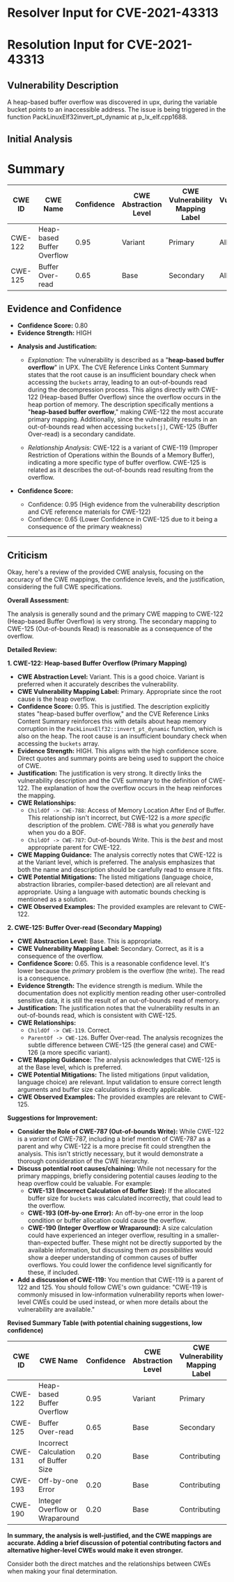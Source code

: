 # Resolver Input for CVE-2021-43313

# Resolution Input for CVE-2021-43313

## Vulnerability Description
A heap-based buffer overflow was discovered in upx, during the variable bucket points to an inaccessible address. The issue is being triggered in the function PackLinuxElf32invert_pt_dynamic at p_lx_elf.cpp1688.

## Initial Analysis
# Summary
| CWE ID | CWE Name | Confidence | CWE Abstraction Level | CWE Vulnerability Mapping Label | CWE-Vulnerability Mapping Notes |
|---|---|---|---|---|---|
| CWE-122 | Heap-based Buffer Overflow | 0.95 | Variant | Primary | Allowed |
| CWE-125 | Buffer Over-read | 0.65 | Base | Secondary | Allowed |

## Evidence and Confidence

*   **Confidence Score:** 0.80
*   **Evidence Strength:** HIGH

- **Analysis and Justification:**  
  - *Explanation:* The vulnerability is described as a "**heap-based buffer overflow**" in UPX. The CVE Reference Links Content Summary states that the root cause is an insufficient boundary check when accessing the `buckets` array, leading to an out-of-bounds read during the decompression process. This aligns directly with CWE-122 (Heap-based Buffer Overflow) since the overflow occurs in the heap portion of memory. The description specifically mentions a "**heap-based buffer overflow**," making CWE-122 the most accurate primary mapping. Additionally, since the vulnerability results in an out-of-bounds read when accessing `buckets[j]`, CWE-125 (Buffer Over-read) is a secondary candidate.
  
  - *Relationship Analysis:* CWE-122 is a variant of CWE-119 (Improper Restriction of Operations within the Bounds of a Memory Buffer), indicating a more specific type of buffer overflow. CWE-125 is related as it describes the out-of-bounds read resulting from the overflow.

- **Confidence Score:**  
  - Confidence: 0.95 (High evidence from the vulnerability description and CVE reference materials for CWE-122)
  - Confidence: 0.65 (Lower Confidence in CWE-125 due to it being a consequence of the primary weakness)

---

## Criticism
Okay, here's a review of the provided CWE analysis, focusing on the accuracy of the CWE mappings, the confidence levels, and the justification, considering the full CWE specifications.

**Overall Assessment:**

The analysis is generally sound and the primary CWE mapping to CWE-122 (Heap-based Buffer Overflow) is very strong. The secondary mapping to CWE-125 (Out-of-bounds Read) is reasonable as a consequence of the overflow.

**Detailed Review:**

**1.  CWE-122: Heap-based Buffer Overflow (Primary Mapping)**

*   **CWE Abstraction Level:** Variant.  This is a good choice.  Variant is preferred when it accurately describes the vulnerability.
*   **CWE Vulnerability Mapping Label:** Primary.  Appropriate since the root cause is the heap overflow.
*   **Confidence Score:** 0.95.  This is justified. The description explicitly states "heap-based buffer overflow," and the CVE Reference Links Content Summary reinforces this with details about heap memory corruption in the `PackLinuxElf32::invert_pt_dynamic` function, which is also on the heap. The root cause is an insufficient boundary check when accessing the `buckets` array.
*   **Evidence Strength:** HIGH. This aligns with the high confidence score. Direct quotes and summary points are being used to support the choice of CWE.
*   **Justification:** The justification is very strong.  It directly links the vulnerability description and the CVE summary to the definition of CWE-122. The explanation of how the overflow occurs in the heap reinforces the mapping.
*   **CWE Relationships:**
    *   `ChildOf -> CWE-788`: Access of Memory Location After End of Buffer.  This relationship isn't incorrect, but CWE-122 is a *more specific* description of the problem.  CWE-788 is what you *generally* have when you do a BOF.
    *   `ChildOf -> CWE-787`: Out-of-bounds Write. This is the *best* and most appropriate parent for CWE-122.
*   **CWE Mapping Guidance:** The analysis correctly notes that CWE-122 is at the Variant level, which is preferred. The analysis emphasizes that both the name and description should be carefully read to ensure it fits.
*   **CWE Potential Mitigations:**  The listed mitigations (language choice, abstraction libraries, compiler-based detection) are all relevant and appropriate. Using a language with automatic bounds checking is mentioned as a solution.
*   **CWE Observed Examples:** The provided examples are relevant to CWE-122.

**2.  CWE-125: Buffer Over-read (Secondary Mapping)**

*   **CWE Abstraction Level:** Base.  This is appropriate.
*   **CWE Vulnerability Mapping Label:** Secondary. Correct, as it is a consequence of the overflow.
*   **Confidence Score:** 0.65.  This is a reasonable confidence level. It's lower because the *primary* problem is the overflow (the write).  The read is a consequence.
*   **Evidence Strength:** The evidence strength is medium. While the documentation does not explicitly mention reading other user-controlled sensitive data, it is still the result of an out-of-bounds read of memory.
*   **Justification:** The justification notes that the vulnerability results in an out-of-bounds read, which is consistent with CWE-125.
*   **CWE Relationships:**
    *   `ChildOf -> CWE-119`. Correct.
    *   `ParentOf -> CWE-126`. Buffer Over-read. The analysis recognizes the subtle difference between CWE-125 (the general case) and CWE-126 (a more specific variant).
*   **CWE Mapping Guidance:** The analysis acknowledges that CWE-125 is at the Base level, which is preferred.
*   **CWE Potential Mitigations:**  The listed mitigations (input validation, language choice) are relevant. Input validation to ensure correct length arguments and buffer size calculations is directly applicable.
*   **CWE Observed Examples:** The provided examples are relevant to CWE-125.

**Suggestions for Improvement:**

*   **Consider the Role of CWE-787 (Out-of-bounds Write):** While CWE-122 is a *variant* of CWE-787, including a brief mention of CWE-787 as a parent and why CWE-122 is a more precise fit could strengthen the analysis. This isn't strictly necessary, but it would demonstrate a thorough consideration of the CWE hierarchy.
*   **Discuss potential root causes/chaining:** While not necessary for the primary mappings, briefly considering potential causes *leading* to the heap overflow could be valuable. For example:
    *   **CWE-131 (Incorrect Calculation of Buffer Size):** If the allocated buffer size for `buckets` was calculated incorrectly, that could lead to the overflow.
    *   **CWE-193 (Off-by-one Error):** An off-by-one error in the loop condition or buffer allocation could cause the overflow.
    *   **CWE-190 (Integer Overflow or Wraparound):** A size calculation could have experienced an integer overflow, resulting in a smaller-than-expected buffer.
    These might not be directly supported by the available information, but discussing them *as possibilities* would show a deeper understanding of common causes of buffer overflows.  You could lower the confidence level significantly for these, if included.
*   **Add a discussion of CWE-119:** You mention that CWE-119 is a parent of 122 and 125. You should follow CWE's own guidance: "CWE-119 is commonly misused in low-information vulnerability reports when lower-level CWEs could be used instead, or when more details about the vulnerability are available."

**Revised Summary Table (with potential chaining suggestions, low confidence)**

| CWE ID | CWE Name | Confidence | CWE Abstraction Level | CWE Vulnerability Mapping Label | CWE-Vulnerability Mapping Notes |
|---|---|---|---|---|---|
| CWE-122 | Heap-based Buffer Overflow | 0.95 | Variant | Primary | Allowed |
| CWE-125 | Buffer Over-read | 0.65 | Base | Secondary | Allowed |
| CWE-131 | Incorrect Calculation of Buffer Size | 0.20 | Base | Contributing | Allowed | Possible contributing factor, if the initial buffer size was incorrectly calculated. |
| CWE-193 | Off-by-one Error | 0.20 | Base | Contributing | Allowed | Possible contributing factor, if the loop condition or buffer allocation was off by one. |
| CWE-190 | Integer Overflow or Wraparound | 0.20 | Base | Contributing | Allowed | Possible contributing factor, if an integer overflow occurred during buffer size calculation. |

**In summary, the analysis is well-justified, and the CWE mappings are accurate. Adding a brief discussion of potential contributing factors and alternative higher-level CWEs would make it even stronger.**

Consider both the direct matches and the relationships between CWEs
when making your final determination.
        